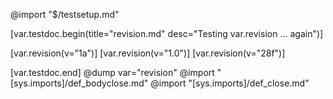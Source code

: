 @import "$/testsetup.md"

[var.testdoc.begin(title="revision.md" desc="Testing var.revision ... again")]

[var.revision(v="1a")] 
[var.revision(v="1.0")]
[var.revision(v="28f")]

[var.testdoc.end]
@dump var="revision"
@import "[sys.imports]/def_bodyclose.md"
@import "[sys.imports]/def_close.md"

